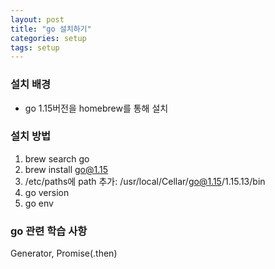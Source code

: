 ```yaml
---
layout: post
title: "go 설치하기"
categories: setup
tags: setup
---
```


### 설치 배경
- go 1.15버전을 homebrew를 통해 설치

### 설치 방법
1. brew search go
2. brew install go@1.15
3. /etc/paths에 path 추가: /usr/local/Cellar/go@1.15/1.15.13/bin
4. go version
5. go env 

### go 관련 학습 사항

Generator, Promise(.then)